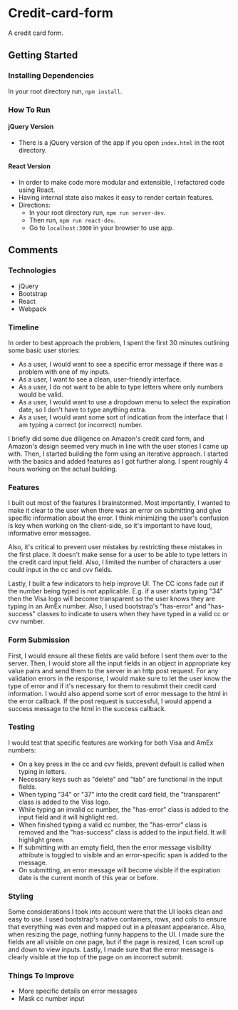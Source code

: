 # Credit-card-form
A credit card form.<br>

## Getting Started
### Installing Dependencies
In your root directory run, `npm install`.

### How To Run

#### jQuery Version
* There is a jQuery version of the app if you open `index.html` in the root directory.

#### React Version
* In order to make code more modular and extensible, I refactored code using React.
* Having internal state also makes it easy to render certain features.
* Directions:
  * In your root directory run, `npm run server-dev`.
  * Then run, `npm run react-dev`.
  * Go to `localhost:3000` in your browser to use app.

## Comments
### Technologies
* jQuery
* Bootstrap
* React
* Webpack

### Timeline
In order to best approach the problem, I spent the first 30 minutes outlining some basic user stories:
* As a user, I would want to see a specific error message if there was a problem with one of my inputs.
* As a user, I want to see a clean, user-friendly interface.
* As a user, I do not want to be able to type letters where only numbers would be valid.
* As a user, I would want to use a dropdown menu to select the expiration date, so I don't have to type anything extra.
* As a user, I would want some sort of indication from the interface that I am typing a correct (or incorrect) number.

I briefly did some due diligence on Amazon's credit card form, and Amazon's design seemed very much in line with the user stories I came up with. Then, I started building the form using an iterative approach. I started with the basics and added features as I got further along. I spent roughly 4 hours working on the actual building.

### Features
I built out most of the features I brainstormed. Most importantly, I wanted to make it clear to the user when there was an error on submitting and give specific information about the error. I think minimizing the user's confusion is key when working on the client-side, so it's important to have loud, informative error messages. 

Also, it's critical to prevent user mistakes by restricting these mistakes in the first place. It doesn't make sense for a user to be able to type letters in the credit card input field. Also, I limited the number of characters a user could input in the cc and cvv fields.

Lastly, I built a few indicators to help improve UI. The CC icons fade out if the number being typed is not applicable. E.g. if a user starts typing "34" then the Visa logo will become transparent so the user knows they are typing in an AmEx number. Also, I used bootstrap's "has-error" and "has-success" classes to indicate to users when they have typed in a valid cc or cvv number.

### Form Submission
First, I would ensure all these fields are valid before I sent them over to the server. Then, I would store all the input fields in an object in appropriate key value pairs and send them to the server in an http post request. For any validation errors in the response, I would make sure to let the user know the type of error and if it's necessary for them to resubmit their credit card information. I would also append some sort of error message to the html in the error callback. If the post request is successful, I would append a success message to the html in the success callback.

### Testing
I would test that specific features are working for both Visa and AmEx numbers:
* On a key press in the cc and cvv fields, prevent default is called when typing in letters.
* Necessary keys such as "delete" and "tab" are functional in the input fields.
* When typing "34" or "37" into the credit card field, the "transparent" class is added to the Visa logo.
* While typing an invalid cc number, the "has-error" class is added to the input field and it will highlight red.
* When finished typing a valid cc number, the "has-error" class is removed and the "has-success" class is added to the input field. It will highlight green.
* If submitting with an empty field, then the error message visibility attribute is toggled to visible and an error-specific span is added to the message.
* On submitting, an error message will become visible if the expiration date is the current month of this year or before.

### Styling
Some considerations I took into account were that the UI looks clean and easy to use. I used bootstrap's native containers, rows, and cols to ensure that everything was even and mapped out in a pleasant appearance. Also, when resizing the page, nothing funny happens to the UI. I made sure the fields are all visible on one page, but if the page is resized, I can scroll up and down to view inputs. Lastly, I made sure that the error message is clearly visible at the top of the page on an incorrect submit.

### Things To Improve
* More specific details on error messages
* Mask cc number input